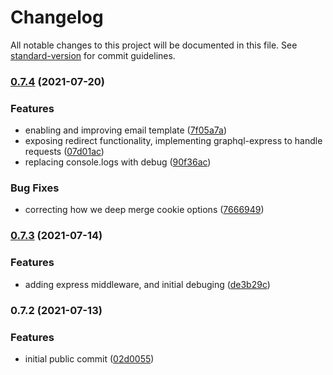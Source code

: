 # Changelog

All notable changes to this project will be documented in this file. See [standard-version](https://github.com/conventional-changelog/standard-version) for commit guidelines.

### [0.7.4](https://github.com/kionin/blueauth/compare/v0.7.3...v0.7.4) (2021-07-20)


### Features

* enabling and improving email template ([7f05a7a](https://github.com/kionin/blueauth/commit/7f05a7ac04dcd2a1caa819a87052b95f12e88adb))
* exposing redirect functionality, implementing graphql-express to handle requests ([07d01ac](https://github.com/kionin/blueauth/commit/07d01ac5815e2ce89f590ff181700d82509a8796))
* replacing console.logs with debug ([90f36ac](https://github.com/kionin/blueauth/commit/90f36ac214b9b2edd4203d51e06f2f4c9810bc67))


### Bug Fixes

* correcting how we deep merge cookie options ([7666949](https://github.com/kionin/blueauth/commit/7666949ce1f7aa1c3347843fddea3978802255e8))

### [0.7.3](https://github.com/kionin/blueauth/compare/v0.7.2...v0.7.3) (2021-07-14)


### Features

* adding express middleware, and initial debuging ([de3b29c](https://github.com/kionin/blueauth/commit/de3b29c66161aafc6c0b80fdab675ccc70e5872b))

### 0.7.2 (2021-07-13)


### Features

* initial public commit ([02d0055](https://github.com/kionin/blueauth/commit/02d0055843fd10cd0892e62bf8d91e6c7826f0d1))
